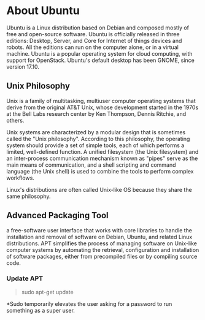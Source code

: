 # About Ubuntu

Ubuntu is a Linux distribution based on Debian and composed mostly of free and open-source software.
Ubuntu is officially released in three editions: Desktop, Server, and Core for Internet of things devices and robots.
All the editions can run on the computer alone, or in a virtual machine. Ubuntu is a popular operating system
for cloud computing, with support for OpenStack. Ubuntu's default desktop has been GNOME, since version 17.10.

## Unix Philosophy

Unix is a family of multitasking, multiuser computer operating systems that derive from the original AT&T Unix,
whose development started in the 1970s at the Bell Labs research center by Ken Thompson, Dennis Ritchie, and others.

Unix systems are characterized by a modular design that is sometimes called the "Unix philosophy".
According to this philosophy, the operating system should provide a set of simple tools, each of which performs
a limited, well-defined function. A unified filesystem (the Unix filesystem) and an inter-process communication
mechanism known as "pipes" serve as the main means of communication, and a shell scripting and command language
(the Unix shell) is used to combine the tools to perform complex workflows.

Linux's distributions are often called Unix-like OS because they share the same philosophy.

## Advanced Packaging Tool

a free-software user interface that works with core libraries to handle the installation and removal of software on
Debian, Ubuntu, and related Linux distributions.
APT simplifies the process of managing software on Unix-like computer systems by automating the retrieval,
configuration and installation of software packages, either from precompiled files or by compiling source code.

### Update APT

>sudo apt-get update

*Sudo temporarily elevates the user asking for a password to run something as a super user.

